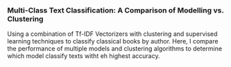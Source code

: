 ### Multi-Class Text Classification: A Comparison of Modelling vs. Clustering

Using a combination of Tf-IDF Vectorizers with clustering and supervised learning techniques to classify classical books by author. Here, I compare the performance of multiple models and clustering algorithms to determine which model classify texts witht eh highest accuracy.
